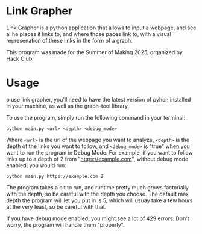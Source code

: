 # Link Grapher
Link Grapher is a python application that allows to input a webpage, and see al he places it links to, and where those paces link to, with a visual represenation of these links in the form of a graph.

This program was made for the Summer of Making 2025, organized by Hack Club.

# Usage
o use link grapher, you'll need to have the latest version of pyhon installed in your machine, as well as the graph-tool library.

To use the program, simply run the following command in your terminal:

```python main.py <url> <depth> <debug_mode>```

Where `<url>` is the url of the webpage you want to analyze, `<depth>` is the depth of the links you want to follow, and `<debug_mode>` is "true" when you want to run the program in Debug Mode. For example, if you want to follow links up to a depth of 2 from "https://example.com", without debug mode enabled, you would run:

```python main.py https://example.com 2```

The program takes a bit to run, and runtime pretty much grows factorially with the depth, so be careful with the depth you choose. The default max depth the program will let you put in is 5, which will usuay take a few hours at the very least, so be careful with that.

If you have debug mode enabled, you might see a lot of 429 errors. Don't worry, the program will handle them "properly".
